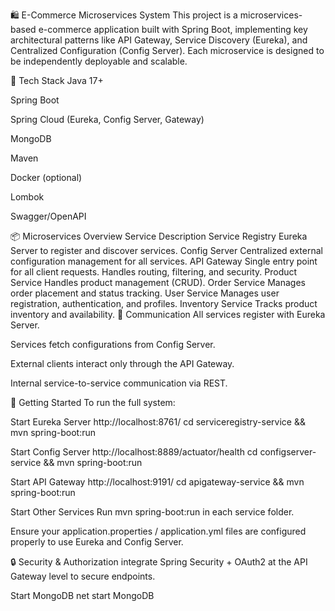🛍️ E-Commerce Microservices System
This project is a microservices-based e-commerce application built with Spring Boot, implementing key architectural patterns like API Gateway, Service Discovery (Eureka), and Centralized Configuration (Config Server). Each microservice is designed to be independently deployable and scalable.

🧱 Tech Stack
Java 17+

Spring Boot

Spring Cloud (Eureka, Config Server, Gateway)

MongoDB 

Maven

Docker (optional)

Lombok

Swagger/OpenAPI

📦 Microservices Overview
Service	Description
Service Registry	Eureka Server to register and discover services.
Config Server	Centralized external configuration management for all services.
API Gateway	Single entry point for all client requests. Handles routing, filtering, and security.
Product Service	Handles product management (CRUD).
Order Service	Manages order placement and status tracking.
User Service	Manages user registration, authentication, and profiles.
Inventory Service	Tracks product inventory and availability.
🔁 Communication
All services register with Eureka Server.

Services fetch configurations from Config Server.

External clients interact only through the API Gateway.

Internal service-to-service communication via REST.

🚀 Getting Started
To run the full system:

Start Eureka Server http://localhost:8761/
cd serviceregistry-service && mvn spring-boot:run  


Start Config Server  http://localhost:8889/actuator/health
cd configserver-service && mvn spring-boot:run


Start API Gateway    http://localhost:9191/
cd apigateway-service && mvn spring-boot:run

Start Other Services
Run mvn spring-boot:run in each service folder.

Ensure your application.properties / application.yml files are configured properly to use Eureka and Config Server.

🔒 Security & Authorization
 integrate Spring Security + OAuth2 at the API Gateway level to secure endpoints.

 Start MongoDB
net start MongoDB

 
